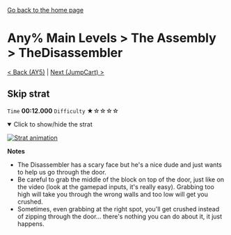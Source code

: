 [Go back to the home page](https://github.com/Doublevil/scbspeedrun)

# Any% Main Levels > The Assembly > TheDisassembler

[< Back (AY5)](https://github.com/Doublevil/scbspeedrun/blob/main/levels/any_ml/A/AY5.md) | [Next (JumpCart) >](https://github.com/Doublevil/scbspeedrun/blob/main/levels/any_ml/A/JumpCart.md)

## Skip strat

`Time` **00:12.000** `Difficulty` ★☆☆☆☆
<details open>
  <summary>Click to show/hide the strat</summary>

  [![Strat animation](https://github.com/Doublevil/scbspeedrun/blob/main/media/levels/A/TheDisassembler_Skip.webp)](https://github.com/Doublevil/scbspeedrun/blob/main/media/levels/A/TheDisassembler_Skip.mp4?raw=true)

  **Notes**
  - The Disassembler has a scary face but he's a nice dude and just wants to help us go through the door.
  - Be careful to grab the middle of the block on top of the door, just like on the video (look at the gamepad inputs, it's really easy). Grabbing too high will take you through the wrong walls and too low will get you crushed.
  - Sometimes, even grabbing at the right spot, you'll get crushed instead of zipping through the door... there's nothing you can do about it, it just happens.
</details>
